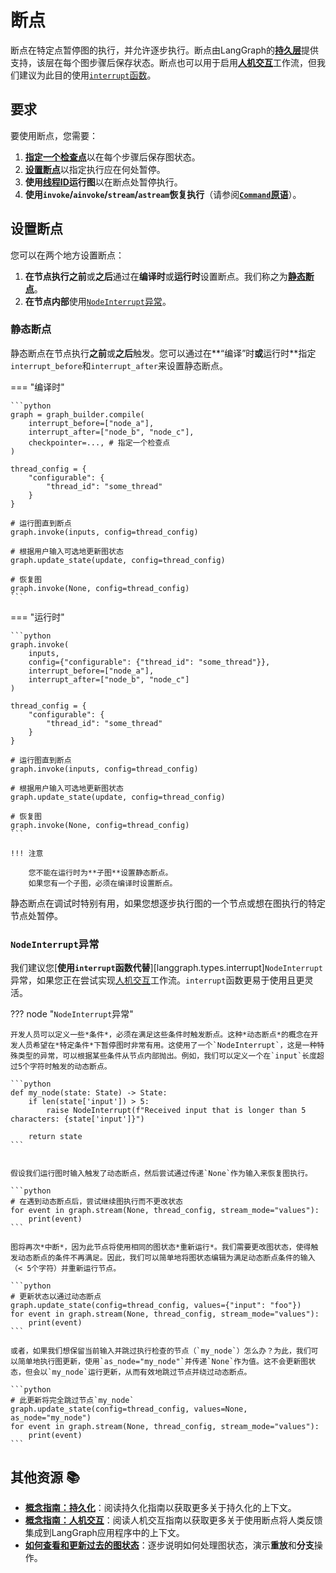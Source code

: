 # 断点

断点在特定点暂停图的执行，并允许逐步执行。断点由LangGraph的[**持久层**](./persistence.md)提供支持，该层在每个图步骤后保存状态。断点也可以用于启用[**人机交互**](./human_in_the_loop.md)工作流，但我们建议为此目的使用[`interrupt`函数](./human_in_the_loop.md#interrupt)。

## 要求

要使用断点，您需要：

1. [**指定一个检查点**](persistence.md#checkpoints)以在每个步骤后保存图状态。
2. [**设置断点**](#setting-breakpoints)以指定执行应在何处暂停。
3. **使用[**线程ID**](./persistence.md#threads)运行图**以在断点处暂停执行。
4. **使用`invoke`/`ainvoke`/`stream`/`astream`恢复执行**（请参阅[**`Command`原语**](./human_in_the_loop.md#the-command-primitive)）。

## 设置断点

您可以在两个地方设置断点：

1. **在节点执行之前**或**之后**通过在**编译时**或**运行时**设置断点。我们称之为[**静态断点**](#static-breakpoints)。
2. **在节点内部**使用[`NodeInterrupt`异常](#nodeinterrupt-exception)。
 
### 静态断点

静态断点在节点执行**之前**或**之后**触发。您可以通过在**“编译”时**或**运行时**指定`interrupt_before`和`interrupt_after`来设置静态断点。

=== "编译时"

    ```python
    graph = graph_builder.compile(
        interrupt_before=["node_a"], 
        interrupt_after=["node_b", "node_c"],
        checkpointer=..., # 指定一个检查点
    )

    thread_config = {
        "configurable": {
            "thread_id": "some_thread"
        }
    }

    # 运行图直到断点
    graph.invoke(inputs, config=thread_config)

    # 根据用户输入可选地更新图状态
    graph.update_state(update, config=thread_config)

    # 恢复图
    graph.invoke(None, config=thread_config)
    ```

=== "运行时"

    ```python
    graph.invoke(
        inputs, 
        config={"configurable": {"thread_id": "some_thread"}}, 
        interrupt_before=["node_a"], 
        interrupt_after=["node_b", "node_c"]
    )

    thread_config = {
        "configurable": {
            "thread_id": "some_thread"
        }
    }

    # 运行图直到断点
    graph.invoke(inputs, config=thread_config)

    # 根据用户输入可选地更新图状态
    graph.update_state(update, config=thread_config)

    # 恢复图
    graph.invoke(None, config=thread_config)
    ```

    !!! 注意

        您不能在运行时为**子图**设置静态断点。
        如果您有一个子图，必须在编译时设置断点。

静态断点在调试时特别有用，如果您想逐步执行图的一个节点或想在图执行的特定节点处暂停。

### `NodeInterrupt`异常

我们建议您[**使用`interrupt`函数代替**][langgraph.types.interrupt]`NodeInterrupt`异常，如果您正在尝试实现[人机交互](./human_in_the_loop.md)工作流。`interrupt`函数更易于使用且更灵活。

??? node "`NodeInterrupt`异常"

    开发人员可以定义一些*条件*，必须在满足这些条件时触发断点。这种*动态断点*的概念在开发人员希望在*特定条件*下暂停图时非常有用。这使用了一个`NodeInterrupt`，这是一种特殊类型的异常，可以根据某些条件从节点内部抛出。例如，我们可以定义一个在`input`长度超过5个字符时触发的动态断点。

    ```python
    def my_node(state: State) -> State:
        if len(state['input']) > 5:
            raise NodeInterrupt(f"Received input that is longer than 5 characters: {state['input']}")

        return state
    ```


    假设我们运行图时输入触发了动态断点，然后尝试通过传递`None`作为输入来恢复图执行。

    ```python
    # 在遇到动态断点后，尝试继续图执行而不更改状态 
    for event in graph.stream(None, thread_config, stream_mode="values"):
        print(event)
    ```

    图将再次*中断*，因为此节点将使用相同的图状态*重新运行*。我们需要更改图状态，使得触发动态断点的条件不再满足。因此，我们可以简单地将图状态编辑为满足动态断点条件的输入（< 5个字符）并重新运行节点。

    ```python 
    # 更新状态以通过动态断点
    graph.update_state(config=thread_config, values={"input": "foo"})
    for event in graph.stream(None, thread_config, stream_mode="values"):
        print(event)
    ```

    或者，如果我们想保留当前输入并跳过执行检查的节点（`my_node`）怎么办？为此，我们可以简单地执行图更新，使用`as_node="my_node"`并传递`None`作为值。这不会更新图状态，但会以`my_node`运行更新，从而有效地跳过节点并绕过动态断点。

    ```python
    # 此更新将完全跳过节点`my_node`
    graph.update_state(config=thread_config, values=None, as_node="my_node")
    for event in graph.stream(None, thread_config, stream_mode="values"):
        print(event)
    ```

## 其他资源 📚

- [**概念指南：持久化**](persistence.md)：阅读持久化指南以获取更多关于持久化的上下文。
- [**概念指南：人机交互**](human_in_the_loop.md)：阅读人机交互指南以获取更多关于使用断点将人类反馈集成到LangGraph应用程序中的上下文。
- [**如何查看和更新过去的图状态**](../how-tos/human_in_the_loop/time-travel.ipynb)：逐步说明如何处理图状态，演示**重放**和**分支**操作。